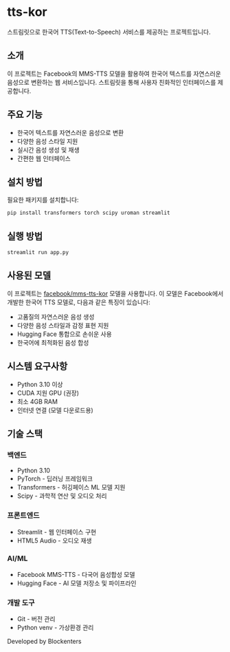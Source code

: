 # tts-kor

스트림릿으로 한국어 TTS(Text-to-Speech) 서비스를 제공하는 프로젝트입니다.

## 소개

이 프로젝트는 Facebook의 MMS-TTS 모델을 활용하여 한국어 텍스트를 자연스러운 음성으로 변환하는 웹 서비스입니다. 스트림릿을 통해 사용자 친화적인 인터페이스를 제공합니다.

## 주요 기능

- 한국어 텍스트를 자연스러운 음성으로 변환
- 다양한 음성 스타일 지원
- 실시간 음성 생성 및 재생
- 간편한 웹 인터페이스

## 설치 방법

필요한 패키지를 설치합니다:

```bash
pip install transformers torch scipy uroman streamlit
```

## 실행 방법

```bash
streamlit run app.py
```

## 사용된 모델

이 프로젝트는 [facebook/mms-tts-kor](https://huggingface.co/facebook/mms-tts-kor) 모델을 사용합니다. 이 모델은 Facebook에서 개발한 한국어 TTS 모델로, 다음과 같은 특징이 있습니다:

- 고품질의 자연스러운 음성 생성
- 다양한 음성 스타일과 감정 표현 지원
- Hugging Face 통합으로 손쉬운 사용
- 한국어에 최적화된 음성 합성

## 시스템 요구사항

- Python 3.10 이상
- CUDA 지원 GPU (권장)
- 최소 4GB RAM
- 인터넷 연결 (모델 다운로드용)

## 기술 스택

### 백엔드
- Python 3.10
- PyTorch - 딥러닝 프레임워크
- Transformers - 허깅페이스 ML 모델 지원
- Scipy - 과학적 연산 및 오디오 처리

### 프론트엔드
- Streamlit - 웹 인터페이스 구현
- HTML5 Audio - 오디오 재생

### AI/ML
- Facebook MMS-TTS - 다국어 음성합성 모델
- Hugging Face - AI 모델 저장소 및 파이프라인

### 개발 도구
- Git - 버전 관리
- Python venv - 가상환경 관리

Developed by Blockenters